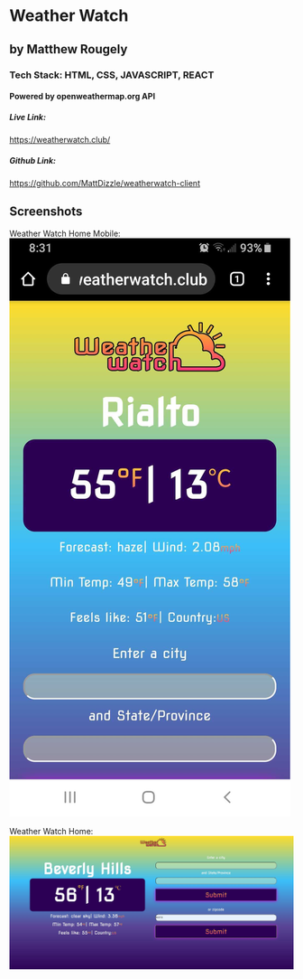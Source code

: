 # Weather Watch

## by Matthew Rougely

### Tech Stack: HTML, CSS, JAVASCRIPT, REACT

#### Powered by openweathermap.org API

##### Live Link:

https://weatherwatch.club/

##### Github Link:

https://github.com/MattDizzle/weatherwatch-client

## Screenshots

Weather Watch Home Mobile:
![Weather-Watch-Screenshot: Mobile](https://github.com/MattDizzle/favicon-host/blob/master/weather-watch/Mobile.jpg)

Weather Watch Home:
![Weather-Watch-Screenshot: Desktop](https://github.com/MattDizzle/favicon-host/blob/master/weather-watch/Home.JPG)
